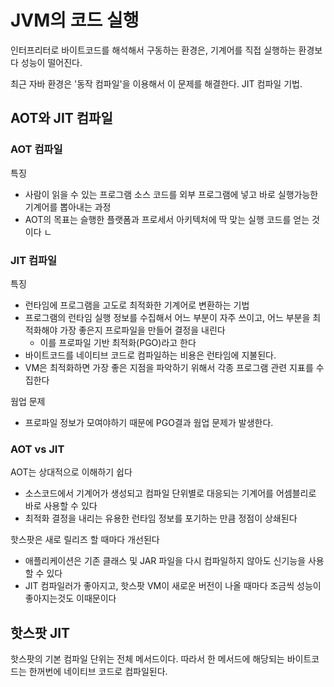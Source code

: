 # JVM의 코드 실행
인터프리터로 바이트코드를 해석해서 구동하는 환경은, 기계어를 직접 실행하는 환경보다 성능이 떨어진다. 

최근 자바 환경은 '동작 컴파일'을 이용해서 이 문제를 해결한다. JIT 컴파일 기법.

## AOT와 JIT 컴파일
### AOT 컴파일
특징
- 사람이 읽을 수 있는 프로그램 소스 코드를 외부 프로그램에 넣고 바로 실행가능한 기계어를 뽑아내는 과정
- AOT의 목표는 슬행한 플랫폼과 프로세서 아키텍처에 딱 맞는 실행 코드를 얻는 것이다
ㄴ
### JIT 컴파일
특징
- 런타임에 프로그램을 고도로 최적화한 기계어로 변환하는 기법
- 프로그램의 런타임 실행 정보를 수집해서 어느 부분이 자주 쓰이고, 어느 부분을 최적화해야 가장 좋은지 프로파일을 만들어 결정을 내린다
   - 이를 프로파일 기반 최적화(PGO)라고 한다
- 바이트코드를 네이티브 코드로 컴파일하는 비용은 런타임에 지불된다. 
- VM은 최적화하면 가장 좋은 지점을 파악하기 위해서 각종 프로그램 관련 지표를 수집한다

웜업 문제
- 프로파일 정보가 모여야하기 때문에 PGO결과 웜업 문제가 발생한다.

### AOT vs JIT
AOT는 상대적으로 이해하기 쉽다
- 소스코드에서 기계어가 생성되고 컴파일 단위별로 대응되는 기계어를 어셈블리로 바로 사용할 수 있다
- 최적화 결정을 내리는 유용한 런타임 정보를 포기하는 만큼 정점이 상쇄된다

핫스팟은 새로 릴리즈 할 때마다 개선된다
- 애플리케이션은 기존 클래스 및 JAR 파일을 다시 컴파일하지 않아도 신기능을 사용할 수 있다
- JIT 컴파일러가 좋아지고, 핫스팟 VM이 새로운 버전이 나올 때마다 조금씩 성능이 좋아지는것도 이때문이다

## 핫스팟 JIT
핫스팟의 기본 컴파일 단위는 전체 메서드이다. 따라서 한 메서드에 해당되는 바이트코드는 한꺼번에 네이티브 코드로 컴파일된다.



